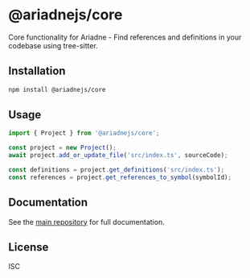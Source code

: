 # @ariadnejs/core

Core functionality for Ariadne - Find references and definitions in your codebase using tree-sitter.

## Installation

```bash
npm install @ariadnejs/core
```

## Usage

```typescript
import { Project } from '@ariadnejs/core';

const project = new Project();
await project.add_or_update_file('src/index.ts', sourceCode);

const definitions = project.get_definitions('src/index.ts');
const references = project.get_references_to_symbol(symbolId);
```

## Documentation

See the [main repository](https://github.com/CRJFisher/ariadne) for full documentation.

## License

ISC